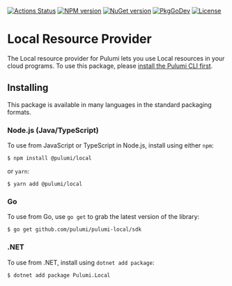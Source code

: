 [![Actions Status](https://github.com/pulumi/pulumi-local/workflows/master/badge.svg)](https://github.com/pulumi/pulumi-local/actions)
[![NPM version](https://img.shields.io/npm/v/@pulumi/local)](https://www.npmjs.com/package/@pulumi/local)
[![NuGet version](https://img.shields.io/nuget/v/Pulumi.Local)](https://www.nuget.org/packages/Pulumi.Local)
[![PkgGoDev](https://pkg.go.dev/badge/github.com/pulumi/pulumi-local/sdk/go)](https://pkg.go.dev/github.com/pulumi/pulumi-local/sdk/go)
[![License](https://img.shields.io/github/license/pulumi/pulumi-local)](https://github.com/pulumi/pulumi-local/blob/master/LICENSE)

# Local Resource Provider

The Local resource provider for Pulumi lets you use Local resources in your cloud programs.
To use this package, please [install the Pulumi CLI first](https://www.pulumi.com/docs/install/).

## Installing

This package is available in many languages in the standard packaging formats.

### Node.js (Java/TypeScript)

To use from JavaScript or TypeScript in Node.js, install using either `npm`:

    $ npm install @pulumi/local

or `yarn`:

    $ yarn add @pulumi/local

### Go

To use from Go, use `go get` to grab the latest version of the library:

    $ go get github.com/pulumi/pulumi-local/sdk

### .NET

To use from .NET, install using `dotnet add package`:

    $ dotnet add package Pulumi.Local

<!-- If your provider has configuration, remove this comment and the comment tags below, updating the documentation. -->
<!--

## Configuration

The following Pulumi configuration can be used:

- `local:token` - (Required) The API token to use with Local. When not set, the provider will use the `LOCAL_TOKEN` environment variable.

-->

<!-- If your provider has reference material available elsewhere, remove this comment and the comment tags below, updating the documentation. -->
<!--

## Reference

For further information, please visit [Local reference documentation](https://example.com/local).

-->
